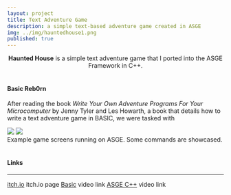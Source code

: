 ```yaml
---
layout: project
title: Text Adventure Game
description: a simple text-based adventure game created in ASGE
img: ../img/hauntedhouse1.png 
published: true
---
```


<center><b>Haunted House</b> is a simple text adventure game that I ported into the ASGE Framework in C++.</center><br/>

#### Basic Reb0rn
After reading the book *Write Your Own Adventure Programs For Your Microcomputer* by Jenny Tyler and Les Howarth, a book that details how to write a text adventure game in BASIC, we were tasked with 

<!--<div class="img_row">
	<img class="col two" src="{{ site.baseurl }}/img/hauntedhouse2.png" alt="" title="example image"/>
	<img class="col one" src="{{ site.baseurl }}/img/hauntedhouse3.png" alt="" title="example image"/>
</div> -->

<div class="owl-carousel owl-theme">
<a href="{{ site.baseurl }}/img/hauntedhouse2.png" target="_blank"><img src="{{ site.baseurl }}/hauntedhouse2.png" /></a>
<a href="{{ site.baseurl }}/img/hauntedhouse3.png" target="_blank"><img src="{{ site.baseurl }}/hauntedhouse3.png" /></a>
</div>

<div class="col three caption">
	Example game screens running on ASGE. Some commands are showcased.
</div>

<br/>

#### Links
----
[itch.io][itch] itch.io page
[Basic][basic] video link
[ASGE C++][asge] video link

[itch]: https://machjacob.itch.io/haunted-house  
[basic]: https://youtu.be/jXiFaC1iiFc  
[asge]: https://youtu.be/Yx_OTFgdrpw  
